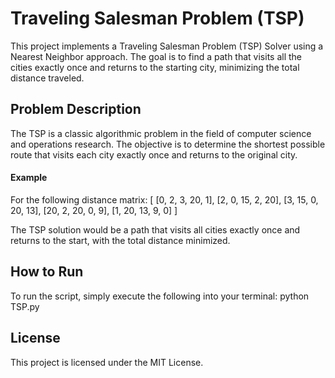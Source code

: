# Traveling Salesman Problem (TSP)
This project implements a Traveling Salesman Problem (TSP) Solver using a Nearest Neighbor approach. The goal is to find a path that visits all the cities exactly once and returns to the starting city, minimizing the total distance traveled.

## Problem Description
The TSP is a classic algorithmic problem in the field of computer science and operations research. The objective is to determine the shortest possible route that visits each city exactly once and returns to the original city.

#### Example
For the following distance matrix:
[
    [0, 2, 3, 20, 1],
    [2, 0, 15, 2, 20],
    [3, 15, 0, 20, 13],
    [20, 2, 20, 0, 9],
    [1, 20, 13, 9, 0]
]

The TSP solution would be a path that visits all cities exactly once and returns to the start, with the total distance minimized.

## How to Run
To run the script, simply execute the following into your terminal: python TSP.py 

## License
This project is licensed under the MIT License.
